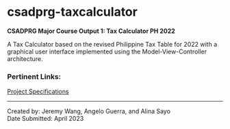 # csadprg-taxcalculator
**CSADPRG Major Course Output 1: Tax Calculator PH 2022**

A Tax Calculator based on the revised Philippine Tax Table for 2022 with a graphical user interface implemented using the Model-View-Controller architecture.

### Pertinent Links:
[Project Specifications](https://drive.google.com/file/d/1zLhuxAPbgH8QUM-O9ijNmHhH5lnVFiku/view?usp=sharing)<br>

---

Created by: Jeremy Wang, Angelo Guerra, and Alina Sayo<br>
Date Submitted: April 2023
